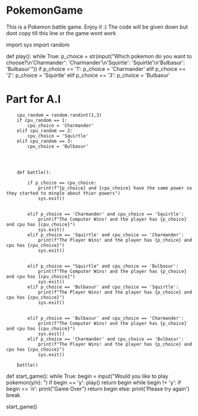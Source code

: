 # PokemonGame
This is a Pokemon battle game. Enjoy it :)
The code will be given down but dont copy till this line or the game wont work

import sys
import random

def play():
    while True:
        p_choice = str(input("Which pokemon do you want to choose?\n'Charmander': 'Charmander'\n'Squirtle': 'Squirtle'\n'Bulbasur': 'Bulbasur'"))
        if p_choice == '1':
            p_choice = 'Charmander'
        elif p_choice == '2':
            p_choice = 'Squirtle'
        elif p_choice == '3':
            p_choice = 'Bulbasur'
# Part for A.I
        cpu_random = random.randint(1,3)
        if cpu_random == 1:
            cpu_choice = 'Charmander'
        elif cpu_random == 2:
            cpu_choice = 'Squirtle'
        elif cpu_random == 3:
            cpu_choice = 'Bulbasur'




        def battle():

            if p_choice == cpu_choice:
                print(f"{p_choice} and {cpu_choice} have the same power so they started to mingle about thier powers")
                sys.exit()


            elif p_choice == 'Charmander' and cpu_choice == 'Squirtle':
                print(f"The Computer Wins! and the player has {p_choice} and cpu has {cpu_choice}")
                sys.exit()
            elif p_choice == 'Squirtle' and cpu_choice == 'Charmander':
                print(f"The Player Wins! and the player has {p_choice} and cpu has {cpu_choice}")
                sys.exit()


            elif p_choice == "Squirtle" and cpu_choice == 'Bulbasur':
                print(f"The Computer Wins! and the player has {p_choice} and cpu has {cpu_choice}")
                sys.exit()
            elif p_choice == 'Bulbasur' and cpu_choice == 'Squirtle':
                print(f"The Player Wins! and the player has {p_choice} and cpu has {cpu_choice}")
                sys.exit()


            elif p_choice == 'Bulbasur' and cpu_choice == 'Charmander':
                print(f"The Computer Wins! and the player has {p_choice} and cpu has {cpu_choice}")
                sys.exit()
            elif p_choice == 'Charmander' and cpu_choice == 'Bulbasur':
                print(f"The Player Wins! and the player has {p_choice} and cpu has {cpu_choice}")
                sys.exit()

        battle()




def start_game():
    while True:
        begin = input("Would you like to play pokemon(y/n): ")
        if begin == 'y':
            play()
            return begin
        while begin != 'y':
            if begin == 'n':
                print("Game Over")
                return begin
            else:
                print('Please try again')
                break

start_game()
